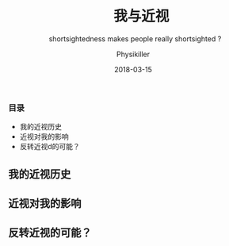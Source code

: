 ﻿---
layout:     post
title:      我与近视
subtitle:   shortsightedness makes people really shortsighted ? 
date:       2018-03-15
author:     Physikiller
header-img: img/dark_matter_2.jpg

catalog: true
tags:
    - MSW
---




### 目录
 
- 我的近视历史
- 近视对我的影响
- 反转近视d的可能？



## 我的近视历史

## 近视对我的影响

## 反转近视的可能？

